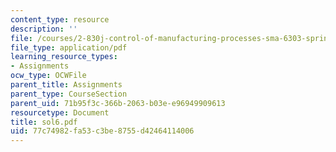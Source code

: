```yaml
---
content_type: resource
description: ''
file: /courses/2-830j-control-of-manufacturing-processes-sma-6303-spring-2008/77c74982fa53c3be8755d42464114006_sol6.pdf
file_type: application/pdf
learning_resource_types:
- Assignments
ocw_type: OCWFile
parent_title: Assignments
parent_type: CourseSection
parent_uid: 71b95f3c-366b-2063-b03e-e96949909613
resourcetype: Document
title: sol6.pdf
uid: 77c74982-fa53-c3be-8755-d42464114006
---
```


